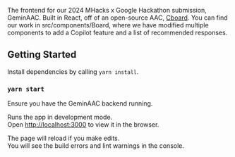 The frontend for our 2024 MHacks x Google Hackathon submission, GeminAAC. Built in React, off of an open-source AAC, [Cboard](https://app.cboard.io). You can find our work in src/components/Board, where we have modified multiple components to add a Copilot feature and a list of recommended responses.

## Getting Started

Install dependencies by calling `yarn install`.

### `yarn start`

Ensure you have the GeminAAC backend running.

Runs the app in development mode.<br>
Open [http://localhost:3000](http://localhost:3000) to view it in the browser.

The page will reload if you make edits.<br>
You will see the build errors and lint warnings in the console.
